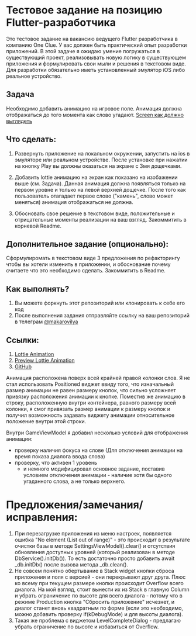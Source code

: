# Тестовое задание на позицию Flutter-разработчика

Это тестовое задание на вакансию ведущего Flutter разработчика в компанию One Clue. У вас должен быть практический опыт разработки приложений. В этой задаче я ожидаю умение погружаться в существующий проект, реализовывать новую логику в существующем приложения и формулировать свои мыли и решения в текстовом виде.
Для разработки обязательно иметь установленный эмулятор iOS либо реальное устройство.

## Задача
Необходимо добавить анимацию на игровое поле. Анимация должна отображаться до того момента как слово угадают.
[Screen как должно выглядеть](https://github.com/imakarov/olympian-flutter-test/blob/master/test-flutter.png)

## Что сделать:
1. Развернуть приложение на локальном окружении, запустить на ios в эмуляторе или реальном устройстве. После установке при нажатии на кнопку Play вы должны оказаться на экране с 3мя дощечками.

2. Добавить lottie анимацию на экран как показано на изобажении выше (см. Задача). Данная анимация должна появляться только на первом уровне и только на левой верхней дощечке. После того как пользователь отагадает первое слово ("камень", слово может меняться) анимация отображаться не должна.

3. Обосновать свое решение в текстовом виде, положительные и отрицательные моменты реализации на ваш взгляд. Закоммитить в корневой Readme.


## Дополнительное задание (опционально):
Сформулиромать в текстовом виде 3 предложения по рефакторингу чтобы вы хотели изменить в приложении, и обоснование почему считаете что это необходимо сделать. Закоммитить в Readme.

## Как выполнять?
1. Вы можете форкнуть этот репозиторий или клонировать к себе его код
2. После выполнения задания отправляйте ссылку на ваш репозиторий в телеграм [@makarovilya](https://t.me/makarovilya)

## Ссылки:
1. [Lottie Animation](https://raw.githubusercontent.com/imakarov/olympian-flutter-test/master/Animation.json)
2. [Preview Lottie Animation](https://app.lottiefiles.com/preview)
3. [GitHub](https://github.com/imakarov/olympian_flutter_test)




Анимация расположена поверх всей крайней правой колонки слов. Я не стал использовать Positioned виджет
ввиду того, что изначальный размер анимации не равен размеру кнопок, что сильно усложняет привязку
расположения анимации к кнопке. Поместив же анимацию в строку, расположенную внутри контейнера, равного
размеру всей колонки, я смог привязать размер анимации к размеру кнопок и получил возможность задавать
виджету анимации относительное положение внутри этой строки.

Внутри GameViewModel я добавил несколько условий для отображения анимации:
- проверку наличия фокуса на слове (Для отключения анимации на время показа диалога ввода слова)
- проверку, что активен 1 уровень
    - и немного модифицировал основное задание, поставив условием отключения анимации - наличие хотя
      бы одного угаданного слова, а не только верхнего.

# Предложения/замечания/исправления:
1. При перезагрузке приложения из меню настроек, появляется ошибка "No element (List out of range)" - это
   происходит в результате очистки базы в методе SettingsViewModel().clear() и отсутствия
   обновления доступных уровней (который реализован в методе DbService().initDb()).
   То есть достаточно просто добавить await _db.initDb() после вызова метода _db.clean().
2. Не совсем понятно обертывание в Stack widget кнопки сброса приложения и поля с версией - они
   перекрывают друг друга. Плюс ко всему при текущем размере кнопки происходит Overflow всего диалога.
   На мой взгляд, стоит вынести их из Stack в главную  Column и убрать ограничение по высоте для
   всего диалога - потому что в режиме Production кнопка "Сбросить приложение" исчезнет, и диалог
   станет вновь квадратным по форме (если это необходимо, можно добавить проверку if(kDebugMode) и для
   высоты диалога).
3. Такая же проблема с виджетом LevelCompleteDialog - предлагаю убрать ограничение по высоте и
   избавиться от Overflow.